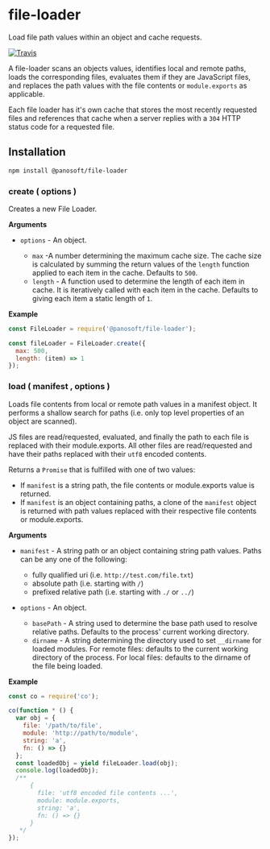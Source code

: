 # file-loader

Load file path values within an object and cache requests.

[![Travis](https://img.shields.io/travis/panosoft/file-loader.svg)](https://travis-ci.org/panosoft/file-loader)

A file-loader scans an objects values, identifies local and remote paths, loads the corresponding files, evaluates them if they are JavaScript files, and replaces the path values with the file contents or `module.exports` as applicable.

Each file loader has it's own cache that stores the most recently requested files and references that cache when a server replies with a `304` HTTP status code for a requested file.

## Installation

```sh
npm install @panosoft/file-loader
```

### create ( options )

Creates a new File Loader.

__Arguments__

- `options` - An object.

  - `max` -A number determining the maximum cache size. The cache size is calculated by summing the return values of the `length` function applied to each item in the cache. Defaults to `500`.
  - `length` - A function used to determine the length of each item in cache. It is iteratively called with each item in the cache. Defaults to giving each item a static length of `1`.

__Example__

```js
const FileLoader = require('@panosoft/file-loader');

const fileLoader = FileLoader.create({
  max: 500,
  length: (item) => 1
});
```

### load ( manifest , options )

Loads file contents from local or remote path values in a manifest object. It performs a shallow search for paths (i.e. only top level properties of an object are scanned).

JS files are read/requested, evaluated, and finally the path to each file is replaced with their module.exports. All other files are read/requested and have their paths replaced with their `utf8` encoded contents.

Returns a `Promise` that is fulfilled with one of two values:
- If `manifest` is a string path, the file contents or module.exports value is returned.
- If `manifest` is an object containing paths, a clone of the `manifest` object is returned with path values replaced with their respective file contents or module.exports.

__Arguments__

- `manifest` - A string path or an object containing string path values. Paths can be any one of the following:

   - fully qualified uri (i.e. `http://test.com/file.txt`)
   - absolute path (i.e. starting with `/`)
   - prefixed relative path (i.e. starting with `./` or `../`)


- `options` - An object.

  - `basePath` - A string used to determine the base path used to resolve relative paths. Defaults to the process' current working directory.
  - `dirname` - A string determining the directory used to set `__dirname` for loaded modules. For remote files: defaults to the current working directory of the process. For local files: defaults to the dirname of the file being loaded.

__Example__

```js
const co = require('co');

co(function * () {
  var obj = {
    file: '/path/to/file',
    module: 'http://path/to/module',
    string: 'a',
    fn: () => {}
  };
  const loadedObj = yield fileLoader.load(obj);
  console.log(loadedObj);
  /**
      {
        file: 'utf8 encoded file contents ...',
        module: module.exports,
        string: 'a',
        fn: () => {}
      }
   */
});
```
